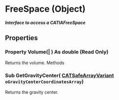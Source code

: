 # FreeSpace (Object)

**_Interface to access a CATIAFreeSpace_**

## Properties

### Property **Volume**(| ) As double (Read Only)

   Returns the volume.  Methods

### Sub **GetGravityCenter**( [CATSafeArrayVariant](../System/typedef_CATSafeArrayVariant_73843.md)  `oGravityCenterCoordinatesArray`)

   Returns the gravity center.